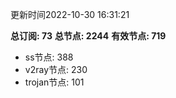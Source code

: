 更新时间2022-10-30 16:31:21

**总订阅: 73**
**总节点: 2244**
**有效节点: 719**
- ss节点: 388
- v2ray节点: 230
- trojan节点: 101
